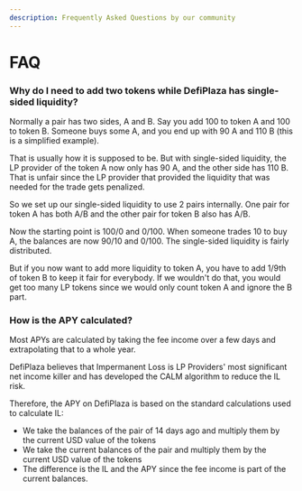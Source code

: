 ```yaml
---
description: Frequently Asked Questions by our community
---
```


# FAQ

### Why do I need to add two tokens while DefiPlaza has single-sided liquidity?

Normally a pair has two sides, A and B. Say you add 100 to token A and 100 to token B. Someone buys some A, and you end up with 90 A and 110 B (this is a simplified example).

That is usually how it is supposed to be. But with single-sided liquidity, the LP provider of the token A now only has 90 A, and the other side has 110 B. That is unfair since the LP provider that provided the liquidity that was needed for the trade gets penalized.

So we set up our single-sided liquidity to use 2 pairs internally. One pair for token A has both A/B and the other pair for token B also has A/B.

Now the starting point is 100/0 and 0/100. When someone trades 10 to buy A, the balances are now 90/10 and 0/100. The single-sided liquidity is fairly distributed.&#x20;

But if you now want to add more liquidity to token A, you have to add 1/9th of token B to keep it fair for everybody. If we wouldn't do that, you would get too many LP tokens since we would only count token A and ignore the B part.

### **How is the APY calculated?**

Most APYs are calculated by taking the fee income over a few days and extrapolating that to a whole year.

DefiPlaza believes that Impermanent Loss is LP Providers' most significant net income killer and has developed the CALM algorithm to reduce the IL risk.&#x20;

Therefore, the APY on DefiPlaza is based on the standard calculations used to calculate IL:

* We take the balances of the pair of 14 days ago and multiply them by the current USD value of the tokens
* We take the current balances of the pair and multiply them by the current USD value of the tokens
* The difference is the IL and the APY since the fee income is part of the current balances.

